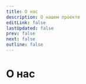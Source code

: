 ```yaml
---
title: О нас
description: О нашем проекте
editLink: false
lastUpdated: false
prev: false
next: false
outline: false
---
```


# О нас
